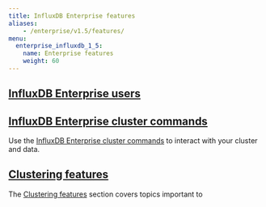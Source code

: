 ```yaml
---
title: InfluxDB Enterprise features
aliases:
    - /enterprise/v1.5/features/
menu:
  enterprise_influxdb_1_5:
    name: Enterprise features
    weight: 60
---
```


## [InfluxDB Enterprise users](/enterprise_influxdb/v1.5/features/users/)

## [InfluxDB Enterprise cluster commands](/enterprise_influxdb/v1.5/features/cluster-commands/)

Use the [InfluxDB Enterprise cluster commands](/enterprise_influxdb/v1.5/features/cluster-commands/) to interact with your cluster and data.

## [Clustering features](/enterprise_influxdb/v1.5/features/clustering-features/)

The [Clustering features](/enterprise_influxdb/v1.5/features/clustering-features/) section covers topics important to
